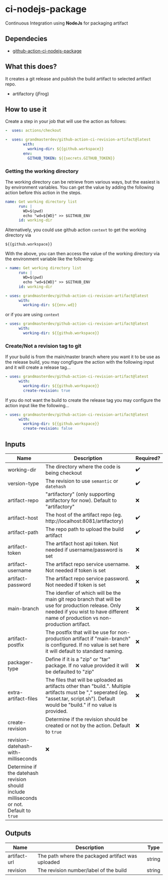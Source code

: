 # ci-nodejs-package

Continuous Integration using **NodeJs** for packaging artifact

## Dependecies

- [github-action-ci-nodejs-package](https://github.com/grandmasterdev/github-action-ci-nodejs-package)

## What this does?

It creates a git release and publish the build artifact to selected artifact repo.

- artifactory (jFrog)

## How to use it

Create a step in your job that will use the action as follows:

```yaml
-  uses: actions/checkout

-  uses: grandmasterdev/github-action-ci-revision-artifact@latest
        with:
          working-dir: ${{github.workspace}}
        env:
          GITHUB_TOKEN: ${{secrets.GITHUB_TOKEN}}

```

### Getting the working directory

The working directory can be retrieve from various ways, but the easiest is by environment variables.
You can get the value by adding the following action before this action in the steps.

```yaml
name: Get working directory list
      run: |
        WD=$(pwd)
        echo "wd=${WD}" >> $GITHUB_ENV
      id: working-dir

```

Alternatively, you could use github action `context` to get the working directory via

```
${{github.workspace}}
```

With the above, you can then access the value of the working directory via the environment variable like the following:

```yaml
- name: Get working directory list
      run: |
        WD=$(pwd)
        echo "wd=${WD}" >> $GITHUB_ENV
      id: working-dir

- uses: grandmasterdev/github-action-ci-revision-artifact@latest
      with:
        working-dir: ${{env.wd}}
```

or if you are using `context`

```yaml
- uses: grandmasterdev/github-action-ci-revision-artifact@latest
      with:
        working-dir: ${{github.workspace}}
```

### Create/Not a revision tag to git

If your build is from the main/master branch where you want it to be use as the release build, you may congfigure the action with the following input and it will create a release tag...

```yaml
- uses: grandmasterdev/github-action-ci-revision-artifact@latest
      with:
        working-dir: ${{github.workspace}}
        create-revision: true
```

If you do not want the build to create the release tag you may configure the action input like the following...

```yaml
- uses: grandmasterdev/github-action-ci-revision-artifact@latest
      with:
        working-dir: ${{github.workspace}}
        create-revision: false
```

## Inputs

| Name                                                                                     | Description                                                                                                                                                                                                 | Required?          |
| ---------------------------------------------------------------------------------------- | ----------------------------------------------------------------------------------------------------------------------------------------------------------------------------------------------------------- | ------------------ |
| working-dir                                                                              | The directory where the code is being checkout                                                                                                                                                              | :heavy_check_mark: |
| version-type                                                                             | The revision to use `semantic` or `datehash`                                                                                                                                                                | :heavy_check_mark: |
| artifact-repo                                                                            | "artifactory" (only supporting artifactory for now). Default to "artifactory"                                                                                                                               | :x:                |
| artifact-host                                                                            | The host of the artifact repo (eg. http://localhost:8081/artifactory)                                                                                                                                       | :heavy_check_mark: |
| artifact-path                                                                            | The repo path to upload the build artifact                                                                                                                                                                  | :heavy_check_mark: |
| artifact-token                                                                           | The artifact host api token. Not needed if username/password is set                                                                                                                                         | :x:                |
| artifact-username                                                                        | The artifact repo service username. Not needed if token is set                                                                                                                                              | :x:                |
| artifact-password                                                                        | The artifact repo service password. Not needed if token is set                                                                                                                                              | :x:                |
| main-branch                                                                              | The idenfier of which will be the main git repo branch that will be use for production release. Only needed if you wist to have different name of production vs non-production artifact.                    | :x:                |
| artifact-postfix                                                                         | The postfix that will be use for non-production artifact if "main-branch" is configured. If no value is set here it will default to standard naming.                                                        | :x:                |
| packager-type                                                                            | Define if it is a "zip" or "tar" package. If no value provided it will be defaulted to "zip"                                                                                                                | :x:                |
| extra-artifact-files                                                                     | The files that will be uploaded as artifacts other than "build.<extension>". Multiple artifacts must be "," seperated (eg. "asset.tar, script.sh"). Default would be "build.<ext>" if no value is provided. | :x:                |
| create-revision                                                                          | Determine if the revision should be created or not by the action. Default to `true`                                                                                                                         | :x:                |
| revision-datehash-with-milliseconds                                                      | :x:                                                                                                                                                                                                         |
| Determine if the datehash revision should include milliseconds or not. Default to `true` |

## Outputs

| Name         | Description                                       | Type   |
| ------------ | ------------------------------------------------- | ------ |
| artifact-url | The path where the packaged artifact was uploaded | string |
| revision     | The revision number/label of the build            | string |
